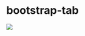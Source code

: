 # bootstrap-tab

<img src="https://github.com/benjaminwhx/bootstrap-affix-collapse-example/blob/master/tab.png">
